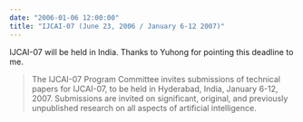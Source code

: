 ```yaml
---
date: "2006-01-06 12:00:00"
title: "IJCAI-07 (June 23, 2006 / January 6-12 2007)"
---
```




IJCAI-07 will be held in India. Thanks to Yuhong for pointing this deadline to me.

> The IJCAI-07 Program Committee invites submissions of technical papers for IJCAI-07, to be held in Hyderabad, India, January 6-12, 2007. Submissions are invited on significant, original, and previously unpublished research on all aspects of artificial intelligence.



